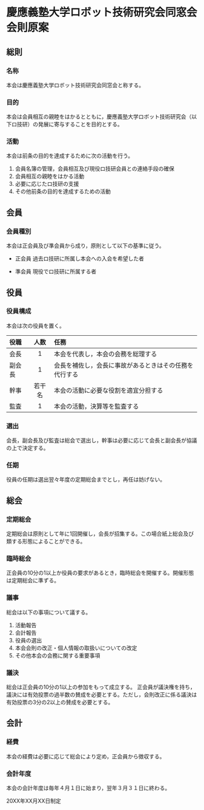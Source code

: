 # 慶應義塾大学ロボット技術研究会同窓会会則原案

## 総則

### 名称
本会は慶應義塾大学ロボット技術研究会同窓会と称する。

### 目的
本会は会員相互の親睦をはかるとともに，慶應義塾大学ロボット技術研究会（以下ロ技研）の発展に寄与することを目的とする。

### 活動
本会は前条の目的を達成するために次の活動を行う。

1. 会員名簿の管理，会員相互及び現役ロ技研会員との連絡手段の確保
1. 会員相互の親睦をはかる活動
1. 必要に応じたロ技研の支援
1. その他前条の目的を達成するための活動

## 会員

### 会員種別
本会は正会員及び準会員から成り，原則として以下の基準に従う。

* 正会員
  過去ロ技研に所属し本会への入会を希望した者

* 準会員
  現役でロ技研に所属する者

<!-- * 犬会員
  ロギ犬 -->

## 役員

### 役員構成
本会は次の役員を置く。

| 役職   | 人数   | 任務 |
| :----- | :----: | :-- |
| 会長   | 1      | 本会を代表し，本会の会務を総理する
| 副会長 | 1      | 会長を補佐し，会長に事故があるときはその任務を代行する
| 幹事   | 若干名 | 本会の活動に必要な役割を適宜分担する
| 監査   | 1      | 本会の活動，決算等を監査する
<!-- 
| ロギ犬のお部屋  | 1      | 本会の集合無意識を司る 
-->

### 選出
会長，副会長及び監査は総会で選出し，幹事は必要に応じて会長と副会長が協議の上で決定する。

### 任期
役員の任期は選出翌々年度の定期総会までとし，再任は妨げない。

## 総会

### 定期総会
定期総会は原則として年に1回開催し，会長が招集する。この場合紙上総会及び類する形態によることができる。

### 臨時総会
正会員の10分の1以上か役員の要求があるとき，臨時総会を開催する。開催形態は定期総会に準ずる。

### 議事
総会は以下の事項について議する。

1. 活動報告
1. 会計報告
1. 役員の選出
1. 本会会則の改正・個人情報の取扱いについての改定
1. その他本会の会務に関する重要事項

### 議決
総会は正会員の10分の1以上の参加をもって成立する。
正会員が議決権を持ち，議決には有効投票の過半数の賛成を必要とする。ただし，会則改正に係る議決は有効投票の3分の2以上の賛成を必要とする。

## 会計

### 経費
本会の経費は必要に応じて総会により定め，正会員から徴収する。

### 会計年度
本会の会計年度は毎年４月１日に始まり，翌年３月３１日に終わる。

20XX年XX月XX日制定
